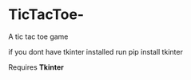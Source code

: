 # TicTacToe-
A tic tac toe game

if you dont have tkinter installed run 
pip install tkinter 

Requires **Tkinter**
